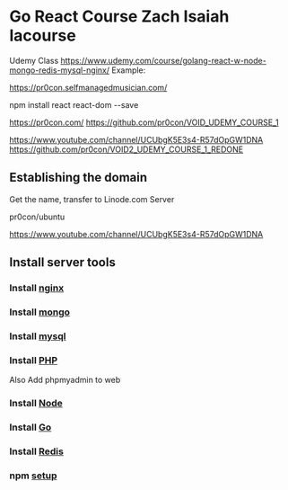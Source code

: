 # Go React Course  Zach Isaiah lacourse

Udemy Class https://www.udemy.com/course/golang-react-w-node-mongo-redis-mysql-nginx/
Example:

https://pr0con.selfmanagedmusician.com/

npm install react react-dom --save

https://pr0con.com/
https://github.com/pr0con/VOID_UDEMY_COURSE_1 

https://www.youtube.com/channel/UCUbgK5E3s4-R57dOpGW1DNA
https://github.com/pr0con/VOID2_UDEMY_COURSE_1_REDONE

## Establishing the domain

Get the name, transfer to Linode.com Server

pr0con/ubuntu

https://www.youtube.com/channel/UCUbgK5E3s4-R57dOpGW1DNA

## Install server tools

### Install [nginx](nginx.md)

### Install [mongo](tutorialMongo.md)

### Install [mysql](mysql.md)

### Install [PHP](php.md)

Also Add phpmyadmin to web

### Install [Node](node.md)

### Install [Go](go.md)

### Install [Redis](redis.md)

### npm [setup](node.md)
